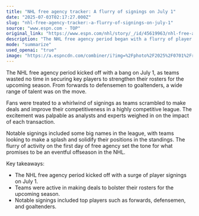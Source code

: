 ```yaml
---
title: "NHL free agency tracker: A flurry of signings on July 1"
date: "2025-07-03T02:17:27.000Z"
slug: "nhl-free-agency-tracker:-a-flurry-of-signings-on-july-1"
source: "www.espn.com - TOP"
original_link: "https://www.espn.com/nhl/story/_/id/45619963/nhl-free-agency-tracker-2025-contracts-teams-analysis-grades"
description: "The NHL free agency period began with a flurry of player signings on July 1, as teams moved quickly to strengthen their rosters. Fans witnessed a whirlwind of activity as teams scrambled to make deals and improve their competitiveness in the league. Notable signings included top players across various positions, setting the stage for an eventful offseason in the NHL."
mode: "summarize"
used_openai: "true"
image: "https://a.espncdn.com/combiner/i?img=%2Fphoto%2F2025%2F0701%2Fr1513643_1296x729_16%2D9.jpg"
---
```


The NHL free agency period kicked off with a bang on July 1, as teams wasted no time in securing key players to strengthen their rosters for the upcoming season. From forwards to defensemen to goaltenders, a wide range of talent was on the move.

Fans were treated to a whirlwind of signings as teams scrambled to make deals and improve their competitiveness in a highly competitive league. The excitement was palpable as analysts and experts weighed in on the impact of each transaction.

Notable signings included some big names in the league, with teams looking to make a splash and solidify their positions in the standings. The flurry of activity on the first day of free agency set the tone for what promises to be an eventful offseason in the NHL.

Key takeaways:
- The NHL free agency period kicked off with a surge of player signings on July 1.
- Teams were active in making deals to bolster their rosters for the upcoming season.
- Notable signings included top players such as forwards, defensemen, and goaltenders.